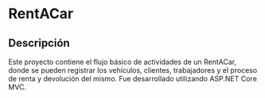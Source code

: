 # RentACar

## Descripción

Este proyecto contiene el flujo básico de actividades de un RentACar, donde se pueden registrar los vehículos, clientes, trabajadores y el proceso de renta y devolución del mismo. Fue desarrollado utilizando ASP.NET Core MVC. 
